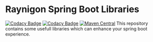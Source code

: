 # Raynigon Spring Boot Libraries
[![Codacy Badge](https://api.codacy.com/project/badge/Grade/967b93564acf4b55811b08d9544b44a6)](https://app.codacy.com/gh/raynigon/spring-boot?utm_source=github.com&utm_medium=referral&utm_content=raynigon/spring-boot&utm_campaign=Badge_Grade_Settings)
[![Codacy Badge](https://app.codacy.com/project/badge/Coverage/0764696c15a941c78bef58fef5082d06)](https://www.codacy.com/gh/raynigon/spring-boot/dashboard?utm_source=github.com&utm_medium=referral&utm_content=raynigon/spring-boot&utm_campaign=Badge_Coverage)
[![Maven Central](https://maven-badges.herokuapp.com/maven-central/com.raynigon.spring-boot/gzip-request-filter-starter/badge.svg)](https://search.maven.org/search?q=com.raynigon.spring-boot)
This repository contains some usefull libraries which can enhance your spring boot experience.
